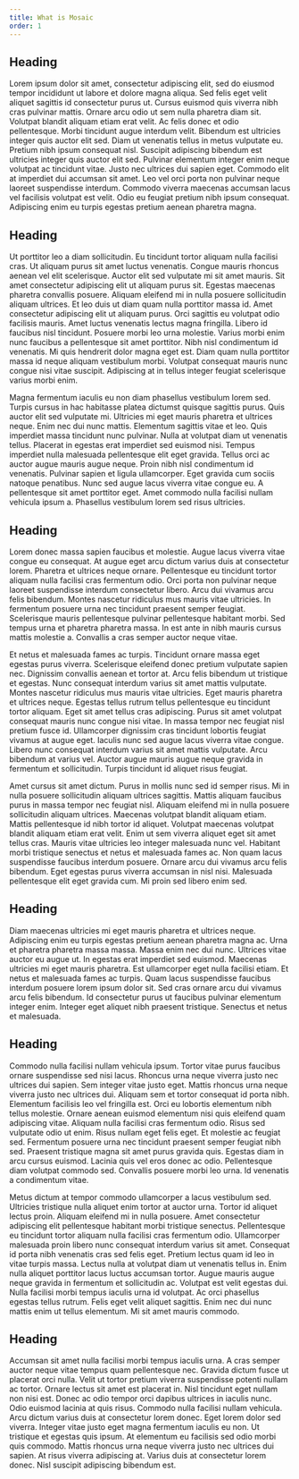 ```yaml
---
title: What is Mosaic
order: 1
---
```

## Heading

Lorem ipsum dolor sit amet, consectetur adipiscing elit, sed do eiusmod tempor incididunt ut labore et dolore magna aliqua. Sed felis eget velit aliquet sagittis id consectetur purus ut. Cursus euismod quis viverra nibh cras pulvinar mattis. Ornare arcu odio ut sem nulla pharetra diam sit. Volutpat blandit aliquam etiam erat velit. Ac felis donec et odio pellentesque. Morbi tincidunt augue interdum velit. Bibendum est ultricies integer quis auctor elit sed. Diam ut venenatis tellus in metus vulputate eu. Pretium nibh ipsum consequat nisl. Suscipit adipiscing bibendum est ultricies integer quis auctor elit sed. Pulvinar elementum integer enim neque volutpat ac tincidunt vitae. Justo nec ultrices dui sapien eget. Commodo elit at imperdiet dui accumsan sit amet. Leo vel orci porta non pulvinar neque laoreet suspendisse interdum. Commodo viverra maecenas accumsan lacus vel facilisis volutpat est velit. Odio eu feugiat pretium nibh ipsum consequat. Adipiscing enim eu turpis egestas pretium aenean pharetra magna.

## Heading

Ut porttitor leo a diam sollicitudin. Eu tincidunt tortor aliquam nulla facilisi cras. Ut aliquam purus sit amet luctus venenatis. Congue mauris rhoncus aenean vel elit scelerisque. Auctor elit sed vulputate mi sit amet mauris. Sit amet consectetur adipiscing elit ut aliquam purus sit. Egestas maecenas pharetra convallis posuere. Aliquam eleifend mi in nulla posuere sollicitudin aliquam ultrices. Et leo duis ut diam quam nulla porttitor massa id. Amet consectetur adipiscing elit ut aliquam purus. Orci sagittis eu volutpat odio facilisis mauris. Amet luctus venenatis lectus magna fringilla. Libero id faucibus nisl tincidunt. Posuere morbi leo urna molestie. Varius morbi enim nunc faucibus a pellentesque sit amet porttitor. Nibh nisl condimentum id venenatis. Mi quis hendrerit dolor magna eget est. Diam quam nulla porttitor massa id neque aliquam vestibulum morbi. Volutpat consequat mauris nunc congue nisi vitae suscipit. Adipiscing at in tellus integer feugiat scelerisque varius morbi enim.

Magna fermentum iaculis eu non diam phasellus vestibulum lorem sed. Turpis cursus in hac habitasse platea dictumst quisque sagittis purus. Quis auctor elit sed vulputate mi. Ultricies mi eget mauris pharetra et ultrices neque. Enim nec dui nunc mattis. Elementum sagittis vitae et leo. Quis imperdiet massa tincidunt nunc pulvinar. Nulla at volutpat diam ut venenatis tellus. Placerat in egestas erat imperdiet sed euismod nisi. Tempus imperdiet nulla malesuada pellentesque elit eget gravida. Tellus orci ac auctor augue mauris augue neque. Proin nibh nisl condimentum id venenatis. Pulvinar sapien et ligula ullamcorper. Eget gravida cum sociis natoque penatibus. Nunc sed augue lacus viverra vitae congue eu. A pellentesque sit amet porttitor eget. Amet commodo nulla facilisi nullam vehicula ipsum a. Phasellus vestibulum lorem sed risus ultricies.

## Heading

Lorem donec massa sapien faucibus et molestie. Augue lacus viverra vitae congue eu consequat. At augue eget arcu dictum varius duis at consectetur lorem. Pharetra et ultrices neque ornare. Pellentesque eu tincidunt tortor aliquam nulla facilisi cras fermentum odio. Orci porta non pulvinar neque laoreet suspendisse interdum consectetur libero. Arcu dui vivamus arcu felis bibendum. Montes nascetur ridiculus mus mauris vitae ultricies. In fermentum posuere urna nec tincidunt praesent semper feugiat. Scelerisque mauris pellentesque pulvinar pellentesque habitant morbi. Sed tempus urna et pharetra pharetra massa. In est ante in nibh mauris cursus mattis molestie a. Convallis a cras semper auctor neque vitae.

Et netus et malesuada fames ac turpis. Tincidunt ornare massa eget egestas purus viverra. Scelerisque eleifend donec pretium vulputate sapien nec. Dignissim convallis aenean et tortor at. Arcu felis bibendum ut tristique et egestas. Nunc consequat interdum varius sit amet mattis vulputate. Montes nascetur ridiculus mus mauris vitae ultricies. Eget mauris pharetra et ultrices neque. Egestas tellus rutrum tellus pellentesque eu tincidunt tortor aliquam. Eget sit amet tellus cras adipiscing. Purus sit amet volutpat consequat mauris nunc congue nisi vitae. In massa tempor nec feugiat nisl pretium fusce id. Ullamcorper dignissim cras tincidunt lobortis feugiat vivamus at augue eget. Iaculis nunc sed augue lacus viverra vitae congue. Libero nunc consequat interdum varius sit amet mattis vulputate. Arcu bibendum at varius vel. Auctor augue mauris augue neque gravida in fermentum et sollicitudin. Turpis tincidunt id aliquet risus feugiat.

Amet cursus sit amet dictum. Purus in mollis nunc sed id semper risus. Mi in nulla posuere sollicitudin aliquam ultrices sagittis. Mattis aliquam faucibus purus in massa tempor nec feugiat nisl. Aliquam eleifend mi in nulla posuere sollicitudin aliquam ultrices. Maecenas volutpat blandit aliquam etiam. Mattis pellentesque id nibh tortor id aliquet. Volutpat maecenas volutpat blandit aliquam etiam erat velit. Enim ut sem viverra aliquet eget sit amet tellus cras. Mauris vitae ultricies leo integer malesuada nunc vel. Habitant morbi tristique senectus et netus et malesuada fames ac. Non quam lacus suspendisse faucibus interdum posuere. Ornare arcu dui vivamus arcu felis bibendum. Eget egestas purus viverra accumsan in nisl nisi. Malesuada pellentesque elit eget gravida cum. Mi proin sed libero enim sed.

## Heading

Diam maecenas ultricies mi eget mauris pharetra et ultrices neque. Adipiscing enim eu turpis egestas pretium aenean pharetra magna ac. Urna et pharetra pharetra massa massa. Massa enim nec dui nunc. Ultrices vitae auctor eu augue ut. In egestas erat imperdiet sed euismod. Maecenas ultricies mi eget mauris pharetra. Est ullamcorper eget nulla facilisi etiam. Et netus et malesuada fames ac turpis. Quam lacus suspendisse faucibus interdum posuere lorem ipsum dolor sit. Sed cras ornare arcu dui vivamus arcu felis bibendum. Id consectetur purus ut faucibus pulvinar elementum integer enim. Integer eget aliquet nibh praesent tristique. Senectus et netus et malesuada.

## Heading

Commodo nulla facilisi nullam vehicula ipsum. Tortor vitae purus faucibus ornare suspendisse sed nisi lacus. Rhoncus urna neque viverra justo nec ultrices dui sapien. Sem integer vitae justo eget. Mattis rhoncus urna neque viverra justo nec ultrices dui. Aliquam sem et tortor consequat id porta nibh. Elementum facilisis leo vel fringilla est. Orci eu lobortis elementum nibh tellus molestie. Ornare aenean euismod elementum nisi quis eleifend quam adipiscing vitae. Aliquam nulla facilisi cras fermentum odio. Risus sed vulputate odio ut enim. Risus nullam eget felis eget. Et molestie ac feugiat sed. Fermentum posuere urna nec tincidunt praesent semper feugiat nibh sed. Praesent tristique magna sit amet purus gravida quis. Egestas diam in arcu cursus euismod. Lacinia quis vel eros donec ac odio. Pellentesque diam volutpat commodo sed. Convallis posuere morbi leo urna. Id venenatis a condimentum vitae.

Metus dictum at tempor commodo ullamcorper a lacus vestibulum sed. Ultricies tristique nulla aliquet enim tortor at auctor urna. Tortor id aliquet lectus proin. Aliquam eleifend mi in nulla posuere. Amet consectetur adipiscing elit pellentesque habitant morbi tristique senectus. Pellentesque eu tincidunt tortor aliquam nulla facilisi cras fermentum odio. Ullamcorper malesuada proin libero nunc consequat interdum varius sit amet. Consequat id porta nibh venenatis cras sed felis eget. Pretium lectus quam id leo in vitae turpis massa. Lectus nulla at volutpat diam ut venenatis tellus in. Enim nulla aliquet porttitor lacus luctus accumsan tortor. Augue mauris augue neque gravida in fermentum et sollicitudin ac. Volutpat est velit egestas dui. Nulla facilisi morbi tempus iaculis urna id volutpat. Ac orci phasellus egestas tellus rutrum. Felis eget velit aliquet sagittis. Enim nec dui nunc mattis enim ut tellus elementum. Mi sit amet mauris commodo.

## Heading

Accumsan sit amet nulla facilisi morbi tempus iaculis urna. A cras semper auctor neque vitae tempus quam pellentesque nec. Gravida dictum fusce ut placerat orci nulla. Velit ut tortor pretium viverra suspendisse potenti nullam ac tortor. Ornare lectus sit amet est placerat in. Nisl tincidunt eget nullam non nisi est. Donec ac odio tempor orci dapibus ultrices in iaculis nunc. Odio euismod lacinia at quis risus. Commodo nulla facilisi nullam vehicula. Arcu dictum varius duis at consectetur lorem donec. Eget lorem dolor sed viverra. Integer vitae justo eget magna fermentum iaculis eu non. Ut tristique et egestas quis ipsum. At elementum eu facilisis sed odio morbi quis commodo. Mattis rhoncus urna neque viverra justo nec ultrices dui sapien. At risus viverra adipiscing at. Varius duis at consectetur lorem donec. Nisl suscipit adipiscing bibendum est.